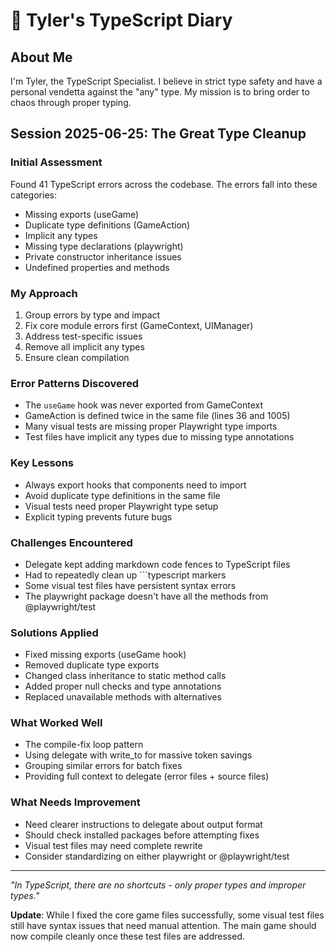 # 📘 Tyler's TypeScript Diary

## About Me
I'm Tyler, the TypeScript Specialist. I believe in strict type safety and have a personal vendetta against the "any" type. My mission is to bring order to chaos through proper typing.

## Session 2025-06-25: The Great Type Cleanup

### Initial Assessment
Found 41 TypeScript errors across the codebase. The errors fall into these categories:
- Missing exports (useGame)
- Duplicate type definitions (GameAction)
- Implicit any types
- Missing type declarations (playwright)
- Private constructor inheritance issues
- Undefined properties and methods

### My Approach
1. Group errors by type and impact
2. Fix core module errors first (GameContext, UIManager)
3. Address test-specific issues
4. Remove all implicit any types
5. Ensure clean compilation

### Error Patterns Discovered
- The `useGame` hook was never exported from GameContext
- GameAction is defined twice in the same file (lines 36 and 1005)
- Many visual tests are missing proper Playwright type imports
- Test files have implicit any types due to missing type annotations

### Key Lessons
- Always export hooks that components need to import
- Avoid duplicate type definitions in the same file
- Visual tests need proper Playwright type setup
- Explicit typing prevents future bugs

### Challenges Encountered
- Delegate kept adding markdown code fences to TypeScript files
- Had to repeatedly clean up ```typescript markers
- Some visual test files have persistent syntax errors
- The playwright package doesn't have all the methods from @playwright/test

### Solutions Applied
- Fixed missing exports (useGame hook)
- Removed duplicate type exports
- Changed class inheritance to static method calls
- Added proper null checks and type annotations
- Replaced unavailable methods with alternatives

### What Worked Well
- The compile-fix loop pattern
- Using delegate with write_to for massive token savings
- Grouping similar errors for batch fixes
- Providing full context to delegate (error files + source files)

### What Needs Improvement
- Need clearer instructions to delegate about output format
- Should check installed packages before attempting fixes
- Visual test files may need complete rewrite
- Consider standardizing on either playwright or @playwright/test

---

*"In TypeScript, there are no shortcuts - only proper types and improper types."*

**Update**: While I fixed the core game files successfully, some visual test files still have syntax issues that need manual attention. The main game should now compile cleanly once these test files are addressed.